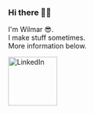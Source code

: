 ### Hi there 👋🏻

I'm Wilmar 😎.\
I make stuff sometimes.\
More information below.

[<img src="https://img.shields.io/badge/LinkedIn-blue?style=flat&logo=linkedin&labelColor=blue" alt="LinkedIn" title="LinkedIn" width="100px"/>](https://www.linkedin.com/in/wilmar-jongkind-b17094181/)
